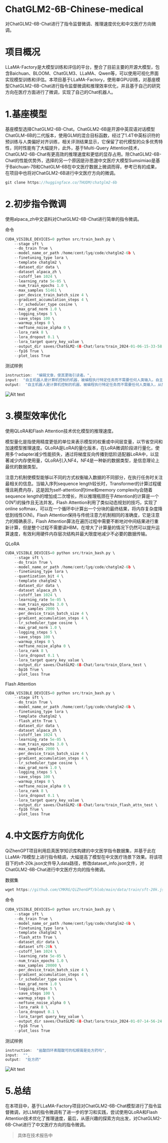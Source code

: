 # ChatGLM2-6B-Chinese-medical
对ChatGLM2-6B-Chat进行了指令监督微调、推理速度优化和中文医疗方向微调。

# 项目概况
LLaMA-Factory是大模型训练和评估的平台，整合了目前主要的开源大模型，包含Baichuan、BLOOM、ChatGLM3、LLaMA、Qwen等，可以使用可视化界面实现模型训练和评估。本项目基于LLaMA-Factory，使用单GPU训练，对基座模型ChatGLM2-6B-Chat进行指令监督微调和推理效率优化，并且基于自己的研究方向在医疗方面进行了微调，实现了自己的Chat机器人。

# 1.基座模型
基座模型选择ChatGLM2-6B-Chat。ChatGLM2-6B是开源中英双语对话模型ChatGLM-6B的二代版本，使用GLM的混合目标函数，经过了1.4T中英标识符的预训练与人类偏好对齐训练，相关评测结果显示，它保留了初代模型的众多优秀特性，同时性能有了大幅提升，此外，基于Multi-Query Attention技术，ChatGLM2-6B-Chat有更高效的推理速度和更低的显存占用。除ChatGLM2-6B-Chat的性能优势外，选择的另一个原因是孙思邈中文医疗大模型Sumsimiao是基于Baichuan-7B和ChatGLM-6B在中文医疗数据上微调而得，参考已有的成果，在项目中也将对ChatGLM2-6B进行中文医疗方向的微调。
```c
git clone https://huggingface.co/THUDM/chatglm2-6b
```

# 2.初步指令微调
使用alpaca_zh中文语料对ChatGLM2-6B-Chat进行简单的指令微调。

命令
```c
CUDA_VISIBLE_DEVICES=0 python src/train_bash.py \
    --stage sft \
    --do_train True \
    --model_name_or_path /home/cent/lyq/code/chatglm2-6b \
    --finetuning_type lora \
    --template chatglm2 \
    --dataset_dir data \
    --dataset alpaca_zh \
    --cutoff_len 1024 \
    --learning_rate 5e-05 \
    --num_train_epochs 1.0 \
    --max_samples 51461 \
    --per_device_train_batch_size 4 \
    --gradient_accumulation_steps 4 \
    --lr_scheduler_type cosine \
    --max_grad_norm 1.0 \
    --logging_steps 5 \
    --save_steps 100 \
    --warmup_steps 0 \
    --neftune_noise_alpha 0 \
    --lora_rank 8 \
    --lora_dropout 0.1 \
    --lora_target query_key_value \
    --output_dir saves/ChatGLM2-6B-Chat/lora/train_2024-01-06-15-33-58 \
    --fp16 True \
    --plot_loss True
```

测试样例
```c
instruction:  "编辑文章，使其更吸引读者。",
input:  "自主机器人是计算机控制的机器，被编程执行特定任务而不需要任何人类输入。自主机器人在各个行业中被越来越广泛地应用，从制造业到医疗保健再到安全。",
output:  "自主机器人是计算机控制的机器，被编程执行特定任务而不需要任何人类输入，从而实现了新的效率、精确度和可靠性水平。自主机器人在各个行业中被越来越广泛地应用，从制造业，它们可以使用精度和一致的质量组装复杂的组件，到医疗保健，可以协助进行医疗测试和处理，再到安全，可以监控大面积地区，保障人们和财产的安全。自主机器人还可以减少在危险或有害环境中的错误和增加安全，在工业流程的检查或维修期间等。由于其多样性，自主机器人将彻底改变我们工作方式的方式，使任务变得更加简单、快速，最终更加愉悦。"
```


![Alt text](loss1.png)

# 3.模型效率优化
使用QLoRA和Flash Attention技术优化模型的推理速度。

模型量化是指使用精度更低的单位来表示模型的权重或中间层变量，以节省空间和加速模型推理速度。QLoRA是LoRA的量化版本，在LoRA微调阶段进行量化，使用多个adapter减少性能损失，通过将梯度反向传播到低阶适配器LoRA中，以显著减少内存使用量，QLoRA引入NF4，NF4是一种新的数据类型，是信息理论上最优的数据类型。

注意力机制使模型能够以不同的方式权衡输入数据的不同部分，在执行任务时关注最相关的信息。当输入序列sequence length较长时，Transformer的计算过程缓慢且耗费内存，这是因为self-attention的time和memory complexity会随着sequence length的增加成二次增长，所以推理瓶颈在于Attention的计算是一个O(N²)的操作且无法并发。Flash Attention利用了类似动态规划的技巧，实现了online softmax，可以在一个循环中计算出一个分块的最终结果，将内存复杂度降低到线性O(N)。Flash Attention保持与传统注意力机制相同的准确度，它是注意力的精确表示，Flash Attention算法在遍历过程中需要不断地对中间结果进行重新计算，但是整个过程不需要读HBM，在增大了计算量的情况下仍然可以提升运算速度，有效利用硬件内存层次结构并最大限度地减少不必要的数据传输。

QLoRA
```c
CUDA_VISIBLE_DEVICES=0 python src/train_bash.py \
    --stage sft \
    --do_train True \
    --model_name_or_path /home/cent/lyq/code/chatglm2-6b \
    --finetuning_type lora \
    --quantization_bit 4 \
    --template chatglm2 \
    --dataset_dir data \
    --dataset alpaca_zh \
    --cutoff_len 1024 \
    --learning_rate 5e-05 \
    --num_train_epochs 3.0 \
    --max_samples 2000 \
    --per_device_train_batch_size 4 \
    --gradient_accumulation_steps 4 \
    --lr_scheduler_type cosine \
    --max_grad_norm 1.0 \
    --logging_steps 5 \
    --save_steps 100 \
    --warmup_steps 0 \
    --neftune_noise_alpha 0 \
    --lora_rank 8 \
    --lora_dropout 0.1 \
    --lora_target query_key_value \
    --output_dir saves/ChatGLM2-6B-Chat/lora/train_Qlora_test \
    --bp16 True \
    --plot_loss True 
```

Flash Attention
```c
CUDA_VISIBLE_DEVICES=0 python src/train_bash.py \
    --stage sft \
    --do_train True \
    --model_name_or_path /home/cent/lyq/code/chatglm2-6b \
    --finetuning_type lora \
    --template chatglm2 \
    --flash_attn True \
    --dataset_dir data \
    --dataset alpaca_zh \
    --cutoff_len 1024 \
    --learning_rate 5e-05 \
    --num_train_epochs 3.0 \
    --max_samples 2000 \
    --per_device_train_batch_size 4 \
    --gradient_accumulation_steps 4 \
    --lr_scheduler_type cosine \
    --max_grad_norm 1.0 \
    --logging_steps 5 \
    --save_steps 100 \
    --warmup_steps 0 \
    --neftune_noise_alpha 0 \
    --lora_rank 8 \
    --lora_dropout 0.1 \
    --lora_target query_key_value \
    --output_dir saves/ChatGLM2-6B-Chat/lora/train_flash_attn_test \
    --fp16 True \
    --plot_loss True
```

# 4.中文医疗方向优化
QiZhenGPT项目利用启真医学知识库构建的中文医学指令数据集，并基于此在LLaMA-7B模型上进行指令精调，大幅提高了模型在中文医疗场景下效果。将该项目下的sft-20k.json文件导入data路径，修改dataset_info.json文件，对ChatGLM2-6B-Chat进行中文医疗方向的指令微调。

数据集
```c
wget https://github.com/CMKRG/QiZhenGPT/blob/main/data/train/sft-20k.json
```

命令
```c
CUDA_VISIBLE_DEVICES=0 python src/train_bash.py \
    --stage sft \
    --do_train True \
    --model_name_or_path /home/cent/lyq/code/chatglm2-6b \
    --finetuning_type lora \
    --template chatglm2 \
    --flash_attn True \
    --dataset_dir data \
    --dataset sft-20k \
    --cutoff_len 1024 \
    --learning_rate 5e-05 \
    --num_train_epochs 1.0 \
    --max_samples 20000 \
    --per_device_train_batch_size 4 \
    --gradient_accumulation_steps 4 \
    --lr_scheduler_type cosine \
    --max_grad_norm 1.0 \
    --logging_steps 5 \
    --save_steps 100 \
    --warmup_steps 0 \
    --neftune_noise_alpha 0 \
    --lora_rank 8 \
    --lora_dropout 0.1 \
    --lora_target query_key_value \
    --output_dir saves/ChatGLM2-6B-Chat/lora/train_2024-01-07-14-56-24 \
    --fp16 True \
    --plot_loss True
```

测试样例
```c
instruction:  "盐酸四环素醋酸可的松眼膏是处方药吗",
input:  "",
output:  "处方药"
```


![Alt text](loss2.png)

# 5.总结
在本项目中，基于LLaMA-Factory项目对ChatGLM2-6B-Chat模型进行了指令监督微调，对LLM的指令微调有了进一步的学习和实践，尝试使用QLoRA和Flash Attention技术优化了推理速度，最后，从感兴趣的探索方向出发，对ChatGLM2-6B-Chat进行了中文医疗方向的指令微调。

>具体在技术报告中



